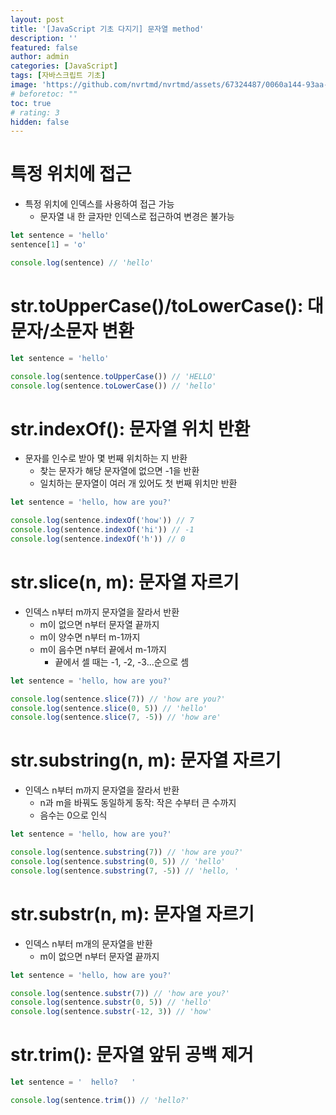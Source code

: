 ```yaml
---
layout: post
title: '[JavaScript 기초 다지기] 문자열 method'
description: ''
featured: false
author: admin
categories: [JavaScript]
tags: [자바스크립트 기초]
image: 'https://github.com/nvrtmd/nvrtmd/assets/67324487/0060a144-93aa-4fca-9083-f63109cd56f2'
# beforetoc: ""
toc: true
# rating: 3
hidden: false
---
```


# 특정 위치에 접근

- 특정 위치에 인덱스를 사용하여 접근 가능
  - 문자열 내 한 글자만 인덱스로 접근하여 변경은 불가능

```jsx
let sentence = 'hello'
sentence[1] = 'o'

console.log(sentence) // 'hello'
```

# str.toUpperCase()/toLowerCase(): 대문자/소문자 변환

```jsx
let sentence = 'hello'

console.log(sentence.toUpperCase()) // 'HELLO'
console.log(sentence.toLowerCase()) // 'hello'
```

# str.indexOf(): 문자열 위치 반환

- 문자를 인수로 받아 몇 번째 위치하는 지 반환
  - 찾는 문자가 해당 문자열에 없으면 -1을 반환
  - 일치하는 문자열이 여러 개 있어도 첫 번째 위치만 반환

```jsx
let sentence = 'hello, how are you?'

console.log(sentence.indexOf('how')) // 7
console.log(sentence.indexOf('hi')) // -1
console.log(sentence.indexOf('h')) // 0
```

# str.slice(n, m): 문자열 자르기

- 인덱스 n부터 m까지 문자열을 잘라서 반환
  - m이 없으면 n부터 문자열 끝까지
  - m이 양수면 n부터 m-1까지
  - m이 음수면 n부터 끝에서 m-1까지
    - 끝에서 셀 때는 -1, -2, -3...순으로 셈

```jsx
let sentence = 'hello, how are you?'

console.log(sentence.slice(7)) // 'how are you?'
console.log(sentence.slice(0, 5)) // 'hello'
console.log(sentence.slice(7, -5)) // 'how are'
```

# str.substring(n, m): 문자열 자르기

- 인덱스 n부터 m까지 문자열을 잘라서 반환
  - n과 m을 바꿔도 동일하게 동작: 작은 수부터 큰 수까지
  - 음수는 0으로 인식

```jsx
let sentence = 'hello, how are you?'

console.log(sentence.substring(7)) // 'how are you?'
console.log(sentence.substring(0, 5)) // 'hello'
console.log(sentence.substring(7, -5)) // 'hello, '
```

# str.substr(n, m): 문자열 자르기

- 인덱스 n부터 m개의 문자열을 반환
  - m이 없으면 n부터 문자열 끝까지

```jsx
let sentence = 'hello, how are you?'

console.log(sentence.substr(7)) // 'how are you?'
console.log(sentence.substr(0, 5)) // 'hello'
console.log(sentence.substr(-12, 3)) // 'how'
```

# str.trim(): 문자열 앞뒤 공백 제거

```jsx
let sentence = '  hello?   '

console.log(sentence.trim()) // 'hello?'
```
